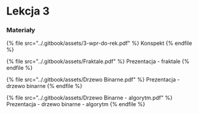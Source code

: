 # Lekcja 3

### Materiały

{% file src="../.gitbook/assets/3-wpr-do-rek.pdf" %}
Konspekt
{% endfile %}

{% file src="../.gitbook/assets/Fraktale.pdf" %}
Prezentacja - fraktale
{% endfile %}

{% file src="../.gitbook/assets/Drzewo Binarne.pdf" %}
Prezentacja - drzewo binarne
{% endfile %}

{% file src="../.gitbook/assets/Drzewo Binarne - algorytm.pdf" %}
Prezentacja - drzewo binarne - algorytm
{% endfile %}
